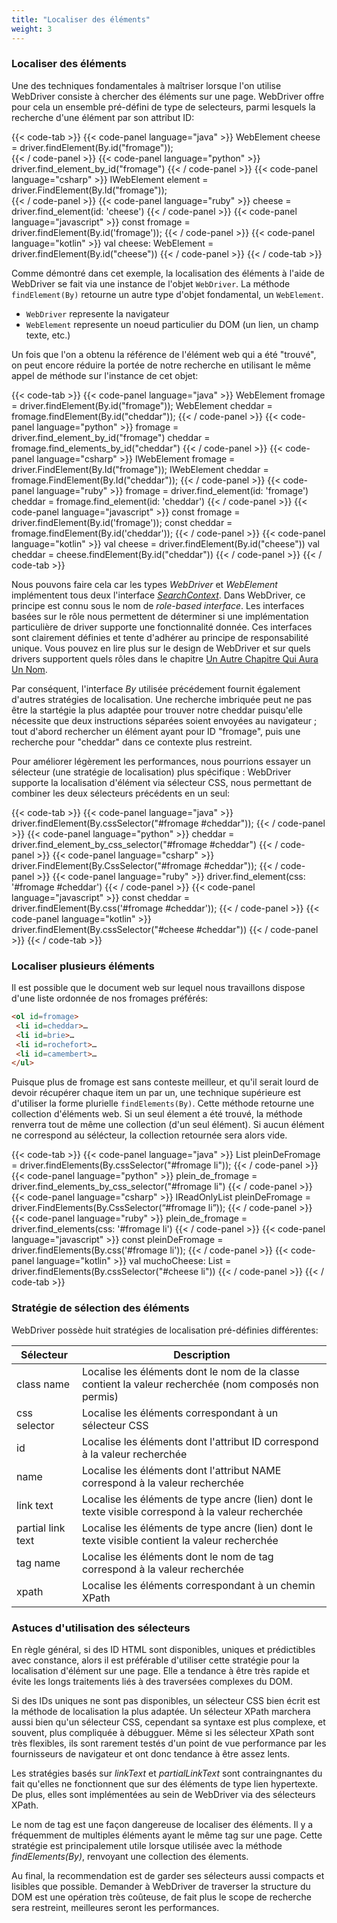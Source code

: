 ```yaml
---
title: "Localiser des éléments"
weight: 3
---
```


### Localiser des éléments

Une des techniques fondamentales à maîtriser lorsque l'on utilise WebDriver 
consiste à chercher des éléments sur une page. 
WebDriver offre pour cela un ensemble pré-défini de type de selecteurs,
parmi lesquels la recherche d'une élément par son attribut ID:

{{< code-tab >}}
  {{< code-panel language="java" >}}
WebElement cheese = driver.findElement(By.id("fromage"));  
  {{< / code-panel >}}
  {{< code-panel language="python" >}}
driver.find_element_by_id("fromage")
  {{< / code-panel >}}
  {{< code-panel language="csharp" >}}
IWebElement element = driver.FindElement(By.Id("fromage"));  
  {{< / code-panel >}}
  {{< code-panel language="ruby" >}}
cheese = driver.find_element(id: 'cheese')
  {{< / code-panel >}}
  {{< code-panel language="javascript" >}}
const fromage = driver.findElement(By.id('fromage'));
  {{< / code-panel >}}
  {{< code-panel language="kotlin" >}}
val cheese: WebElement = driver.findElement(By.id("cheese"))
  {{< / code-panel >}}
{{< / code-tab >}}

Comme démontré dans cet exemple, la localisation des éléments à l'aide de WebDriver
se fait via une instance de l'objet `WebDriver`. 
La méthode `findElement(By)` retourne un autre type d'objet fondamental, un `WebElement`.

* `WebDriver` represente la navigateur
* `WebElement` represente un noeud particulier du DOM
  (un lien, un champ texte, etc.)

Un fois que l'on a obtenu la référence de l'élément web qui a été "trouvé",
on peut encore réduire la portée de notre recherche
en utilisant le même appel de méthode sur l'instance de cet objet:

{{< code-tab >}}
  {{< code-panel language="java" >}}
WebElement fromage = driver.findElement(By.id("fromage"));
WebElement cheddar = fromage.findElement(By.id("cheddar"));
  {{< / code-panel >}}
  {{< code-panel language="python" >}}
fromage = driver.find_element_by_id("fromage")
cheddar = fromage.find_elements_by_id("cheddar")
  {{< / code-panel >}}
  {{< code-panel language="csharp" >}}
IWebElement fromage = driver.FindElement(By.Id("fromage"));
IWebElement cheddar = fromage.FindElement(By.Id("cheddar"));
  {{< / code-panel >}}
  {{< code-panel language="ruby" >}}
fromage = driver.find_element(id: 'fromage')
cheddar = fromage.find_element(id: 'cheddar')
  {{< / code-panel >}}
  {{< code-panel language="javascript" >}}
const fromage = driver.findElement(By.id('fromage'));
const cheddar = fromage.findElement(By.id('cheddar'));
  {{< / code-panel >}}
  {{< code-panel language="kotlin" >}}
val cheese = driver.findElement(By.id("cheese"))
val cheddar = cheese.findElement(By.id("cheddar"))
  {{< / code-panel >}}
{{< / code-tab >}}

Nous pouvons faire cela car les types _WebDriver_ et _WebElement_
implémentent tous deux l'interface [_SearchContext_](//seleniumhq.github.io/selenium/docs/api/java/org/openqa/selenium/SearchContext.html).
Dans WebDriver, ce principe est connu sous le nom de _role-based interface_.
Les interfaces basées sur le rôle nous permettent de déterminer
si une implémentation particulière de driver supporte une fonctionnalité donnée.
Ces interfaces sont clairement définies et tente d'adhérer au principe de responsabilité unique.
Vous pouvez en lire plus sur le design de WebDriver et sur quels drivers supportent quels rôles dans le chapitre [Un Autre Chapitre Qui Aura Un Nom](#).
<!-- TODO: A new section needs to be created for the above.-->

Par conséquent, l'interface _By_ utilisée précédement fournit également
d'autres stratégies de localisation. Une recherche imbriquée peut ne pas 
être la startégie la plus adaptée pour trouver notre cheddar 
puisqu'elle nécessite que deux instructions séparées soient envoyées au navigateur ;
tout d'abord rechercher un élément ayant pour ID "fromage", 
puis une recherche pour "cheddar" dans ce contexte plus restreint.

Pour améliorer légèrement les performances, nous pourrions essayer
un sélecteur (une stratégie de localisation) plus spécifique : 
WebDriver supporte la localisation d'élément via sélecteur CSS,
nous permettant de combiner les deux sélecteurs précédents en un seul:

{{< code-tab >}}
  {{< code-panel language="java" >}}
driver.findElement(By.cssSelector("#fromage #cheddar"));
  {{< / code-panel >}}
  {{< code-panel language="python" >}}
cheddar = driver.find_element_by_css_selector("#fromage #cheddar")
  {{< / code-panel >}}
  {{< code-panel language="csharp" >}}
driver.FindElement(By.CssSelector("#fromage #cheddar"));
  {{< / code-panel >}}
  {{< code-panel language="ruby" >}}
driver.find_element(css: '#fromage #cheddar')
  {{< / code-panel >}}
  {{< code-panel language="javascript" >}}
const cheddar = driver.findElement(By.css('#fromage #cheddar'));
  {{< / code-panel >}}
  {{< code-panel language="kotlin" >}}
driver.findElement(By.cssSelector("#cheese #cheddar"))
  {{< / code-panel >}}
{{< / code-tab >}}

### Localiser plusieurs éléments

Il est possible que le document web sur lequel nous travaillons
dispose d'une liste ordonnée de nos fromages préférés:

```html
<ol id=fromage>
 <li id=cheddar>…
 <li id=brie>…
 <li id=rochefort>…
 <li id=camembert>…
</ul>
```
Puisque plus de fromage est sans conteste meilleur, et qu'il serait lourd
de devoir récupérer chaque item un par un, une technique supérieure est d'utiliser
la forme plurielle `findElements(By)`. Cette méthode retourne une collection
d'éléments web. Si un seul élement a été trouvé, la méthode renverra tout de même
une collection (d'un seul élément). Si aucun élément ne correspond au sélécteur,
la collection retournée sera alors vide.


{{< code-tab >}}
  {{< code-panel language="java" >}}
List<WebElement> pleinDeFromage = driver.findElements(By.cssSelector("#fromage li"));
  {{< / code-panel >}}
  {{< code-panel language="python" >}}
plein_de_fromage = driver.find_elements_by_css_selector("#fromage li")
  {{< / code-panel >}}
  {{< code-panel language="csharp" >}}
IReadOnlyList<IWebElement> pleinDeFromage = driver.FindElements(By.CssSelector(“#fromage li”));
  {{< / code-panel >}}
  {{< code-panel language="ruby" >}}
plein_de_fromage = driver.find_elements(css: '#fromage li')
  {{< / code-panel >}}
  {{< code-panel language="javascript" >}}
const pleinDeFromage = driver.findElements(By.css('#fromage li'));
  {{< / code-panel >}}
  {{< code-panel language="kotlin" >}}
val muchoCheese: List<WebElement>  = driver.findElements(By.cssSelector("#cheese li"))
  {{< / code-panel >}}
{{< / code-tab >}}

### Stratégie de sélection des éléments

WebDriver possède huit stratégies de localisation pré-définies différentes:

| Sélecteur         | Description                                                                                            |
| ----------------- | ------------------------------------------------------------------------------------------------------ |
| class name        | Localise les éléments dont le nom de la classe contient la valeur recherchée (nom composés non permis) |
| css selector      | Localise les éléments correspondant à un sélecteur CSS                                                 |
| id                | Localise les éléments dont l'attribut ID correspond à la valeur recherchée                             |
| name              | Localise les éléments dont l'attribut NAME correspond à la valeur recherchée                           |
| link text         | Localise les éléments de type ancre (lien) dont le texte visible correspond à la valeur recherchée     |
| partial link text | Localise les éléments de type ancre (lien) dont le texte visible contient la valeur recherchée         |
| tag name          | Localise les éléments dont le nom de tag correspond à la valeur recherchée                             |
| xpath             | Localise les éléments correspondant à un chemin XPath                                                  |

### Astuces d'utilisation des sélecteurs

En règle général, si des ID HTML sont disponibles, uniques et prédictibles avec constance,
alors il est préférable d'utiliser cette stratégie pour la localisation d'élément sur une page.
Elle a tendance à être très rapide et évite les longs traitements liés à des traversées complexes du DOM.

Si des IDs uniques ne sont pas disponibles, un sélecteur CSS bien écrit
est la méthode de localisation la plus adaptée. Un sélecteur XPath marchera
aussi bien qu'un sélecteur CSS, cependant sa syntaxe est plus complexe, et souvent,
plus compliquée à débugguer. Même si les sélecteur XPath sont très flexibles,
ils sont rarement testés d'un point de vue performance par les fournisseurs de navigateur
et ont donc tendance à être assez lents.

Les stratégies basés sur _linkText_ et _partialLinkText_ sont
contraingnantes du fait qu'elles ne fonctionnent 
que sur des éléments de type lien hypertexte. De plus, elles
sont implémentées au sein de WebDriver via des sélecteurs XPath.

Le nom de tag est une façon dangereuse de localiser des éléments. 
Il y a fréquemment de multiples éléments ayant le même tag sur une page.
Cette stratégie est principalement utile lorsque utilisée avec la méthode
_findElements(By)_, renvoyant une collection des élements.

Au final, la recommendation est de garder ses sélecteurs aussi compacts et lisibles que possible.
Demander à WebDriver de traverser la structure du DOM est une opération très coûteuse,
de fait plus le scope de recherche sera restreint, meilleures seront les performances.
